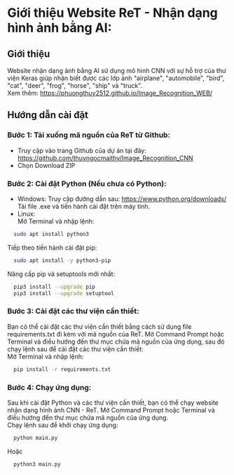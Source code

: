 
# Giới thiệu Website ReT - Nhận dạng hình ảnh bằng AI:

## Giới thiệu
Website nhận dạng ảnh bằng AI sử dụng mô hình CNN với sự hỗ trợ của thư viện Keras giúp nhận biết được các lớp ảnh "airplane", "automobile", "bird", "cat", "deer", "frog", "horse", "ship" và "truck".  
Xem thêm: https://phuongthuy2512.github.io/Image_Recognition_WEB/

## Hướng dẫn cài đặt
### Bước 1: Tải xuống mã nguồn của ReT từ Github:
- Truy cập vào trang Github của dự án tại đây: https://github.com/thuyngocmaithy/Image_Recognition_CNN
- Chọn Download ZIP
### Bước 2: Cài đặt Python (Nếu chưa có Python):
- Windows:
Truy cập đường dẫn sau: https://www.python.org/downloads/  
Tải file .exe và tiến hành cài đặt trên máy tính.  
- Linux:  
Mở Terminal và nhập lệnh:
```bash
  sudo apt install python3
```
Tiếp theo tiến hành cài đặt pip:
```bash
  sudo apt install -y python3-pip
```
Nâng cấp pip và setuptools mới nhất:
```bash
  pip3 install --upgrade pip
  pip3 install --upgrade setuptool
```
### Bước 3: Cài đặt các thư viện cần thiết:
Bạn có thể cài đặt các thư viện cần thiết bằng cách sử dụng file requirements.txt đi kèm với mã nguồn của ReT. Mở Command Prompt hoặc Terminal và điều hướng đến thư mục chứa mã nguồn của ứng dụng, sau đó chạy lệnh sau để cài đặt các thư viện cần thiết:  
Mở Terminal và nhập lệnh:
```bash
  pip install -r requirements.txt
```
### Bước 4: Chạy ứng dụng:
Sau khi cài đặt Python và các thư viện cần thiết, bạn có thể chạy website nhận dạng hình ảnh CNN - ReT. Mở Command Prompt hoặc Terminal và điều hướng đến thư mục chứa mã nguồn của ứng dụng.  
Chạy lệnh sau để khởi chạy ứng dụng:
```bash
  python main.py
```
Hoặc
```bash
  python3 main.py
```